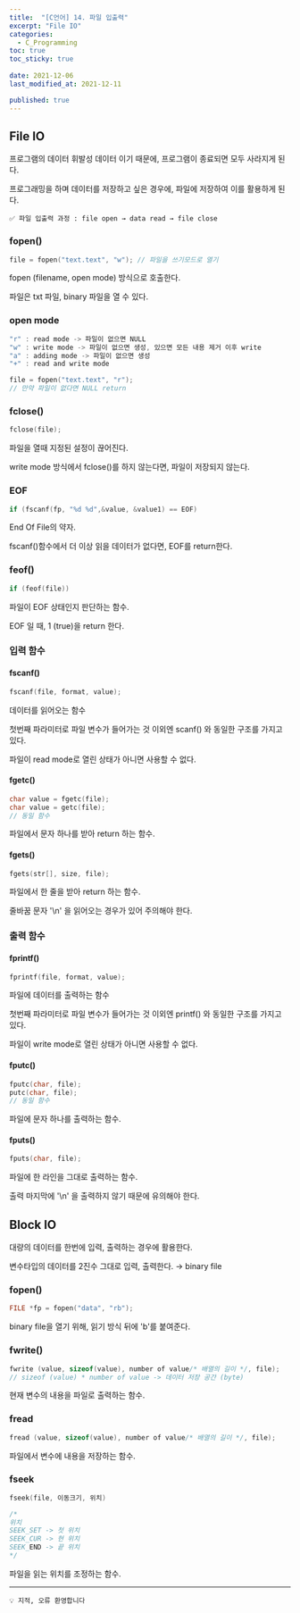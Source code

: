 ```yaml
---
title:  "[C언어] 14. 파일 입출력"
excerpt: "File IO"
categories:
  - C_Programming
toc: true
toc_sticky: true
 
date: 2021-12-06
last_modified_at: 2021-12-11

published: true
---
```


## File IO

프로그램의 데이터 휘발성 데이터 이기 때문에, 프로그램이 종료되면 모두 사라지게 된다. 

프로그래밍을 하며 데이터를 저장하고 싶은 경우에, 파일에 저장하여 이를 활용하게 된다.

```
✅ 파일 입출력 과정 : file open → data read → file close

```

### fopen()

```c
file = fopen("text.text", "w"); // 파일을 쓰기모드로 열기
```

fopen (filename, open mode) 방식으로 호출한다. 

파일은 txt 파일, binary 파일을 열 수 있다.

### open mode

```c
"r" : read mode -> 파일이 없으면 NULL
"w" : write mode -> 파일이 없으면 생성, 있으면 모든 내용 제거 이후 write
"a" : adding mode -> 파일이 없으면 생성
"+" : read and write mode

file = fopen("text.text", "r"); 
// 만약 파일이 없다면 NULL return 
```

### fclose()

```c
fclose(file);
```

파일을 열때 지정된 설정이 끊어진다. 

write mode 방식에서 fclose()를 하지 않는다면, 파일이 저장되지 않는다.

### EOF

```c
if (fscanf(fp, "%d %d",&value, &value1) == EOF)
```

End Of File의 약자.

fscanf()함수에서 더 이상 읽을 데이터가 없다면, EOF를 return한다. 

### feof()

```c
if (feof(file))
```

파일이 EOF 상태인지 판단하는 함수.

EOF 일 때, 1 (true)을 return 한다.

### 입력 함수

#### fscanf()

```c
fscanf(file, format, value);
```

데이터를 읽어오는 함수

첫번째 파라미터로 파일 변수가 들어가는 것 이외엔 scanf() 와 동일한 구조를 가지고 있다.

파일이 read mode로 열린 상태가 아니면 사용할 수 없다.

#### fgetc()

```c
char value = fgetc(file);
char value = getc(file);
// 동일 함수
```

파일에서 문자 하나를 받아 return 하는 함수.

#### fgets()

```c
fgets(str[], size, file);
```

파일에서 한 줄을 받아 return 하는 함수.

줄바꿈 문자 '\n' 을 읽어오는 경우가 있어 주의해야 한다.

### 출력 함수

#### fprintf()

```c
fprintf(file, format, value);
```

파일에 데이터를 출력하는 함수

첫번째 파라미터로 파일 변수가 들어가는 것 이외엔 printf() 와 동일한 구조를 가지고 있다.

파일이 write mode로 열린 상태가 아니면 사용할 수 없다.

#### fputc()

```c
fputc(char, file);
putc(char, file);
// 동일 함수
```

파일에 문자 하나를 출력하는 함수.

#### fputs()

```c
fputs(char, file);
```

파일에 한 라인을 그대로 출력하는 함수.

출력 마지막에 '\n' 을 출력하지 않기 때문에 유의해야 한다.

## Block IO

대량의 데이터를 한번에 입력, 출력하는 경우에 활용한다.

변수타입의 데이터를 2진수 그대로 입력, 출력한다. → binary file 

### fopen()

```c
FILE *fp = fopen("data", "rb");
```

binary file을 열기 위해, 읽기 방식 뒤에 'b'를 붙여준다.

### fwrite()

```c
fwrite (value, sizeof(value), number of value/* 배열의 길이 */, file);
// sizeof (value) * number of value -> 데이터 저장 공간 (byte)
```

현재 변수의 내용을 파일로 출력하는 함수.

### fread

```c
fread (value, sizeof(value), number of value/* 배열의 길이 */, file);
```

파일에서 변수에 내용을 저장하는 함수.

### fseek

```c
fseek(file, 이동크기, 위치)

/*
위치 
SEEK_SET -> 첫 위치
SEEK_CUR -> 현 위치
SEEK_END -> 끝 위치
*/
```

파일을 읽는 위치를 조정하는 함수.


---
```
💡 지적, 오류 환영합니다
```
